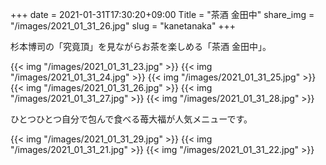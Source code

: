+++
date  = 2021-01-31T17:30:20+09:00
Title = "茶酒 金田中"
share_img = "/images/2021_01_31_26.jpg"
slug = "kanetanaka"
+++

杉本博司の「究竟頂」を見ながらお茶を楽しめる「茶酒 金田中」。

{{< img "/images/2021_01_31_23.jpg" >}}
{{< img "/images/2021_01_31_24.jpg" >}}
{{< img "/images/2021_01_31_25.jpg" >}}
{{< img "/images/2021_01_31_26.jpg" >}}
{{< img "/images/2021_01_31_27.jpg" >}}
{{< img "/images/2021_01_31_28.jpg" >}}
<p class="caption">ひとつひとつ自分で包んで食べる苺大福が人気メニューです。</p>
{{< img "/images/2021_01_31_29.jpg" >}}
{{< img "/images/2021_01_31_21.jpg" >}}
{{< img "/images/2021_01_31_22.jpg" >}}